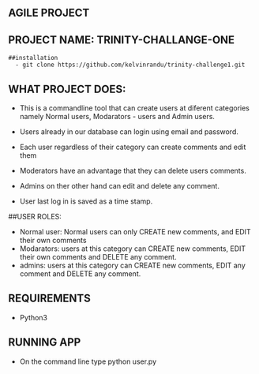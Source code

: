 ## AGILE PROJECT 

## PROJECT NAME: TRINITY-CHALLANGE-ONE 
    ##installation
      - git clone https://github.com/kelvinrandu/trinity-challenge1.git

## WHAT PROJECT DOES:

- This is a commandline tool that can create users at diferent categories namely Normal users, Modarators  - users and Admin users.

- Users already in our database can login using email and password.
- Each user regardless of their category can create comments and edit them
- Moderators have an advantage that they can delete users comments.
- Admins on ther other hand can edit and delete any comment.
- User last log in is saved as a time stamp.

##USER ROLES:
- Normal user: Normal users can only CREATE new comments, and EDIT their own comments
- Modarators: users at this category can CREATE new comments, EDIT their own comments and
  DELETE any comment.
- admins: users at this category can CREATE new comments, EDIT any comment and DELETE any comment.

## REQUIREMENTS
     
- Python3

## RUNNING APP
- On the command line type python user.py


